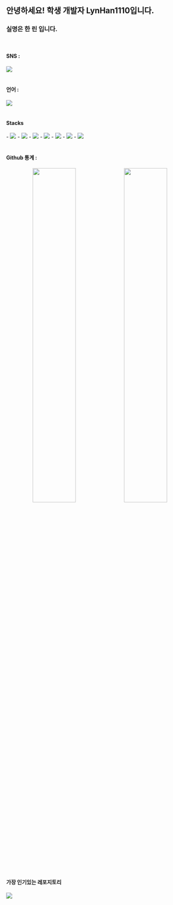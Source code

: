 <h2>안녕하세요! 학생 개발자 LynHan1110입니다.</h2>
<h3>  실명은 한 린 입니다.</h3>

  <br />
   <h4>SNS :</h4> 
  <img src="https://discord.c99.nl/widget/theme-1/1000315891898138634.png" style="border-radius: 10%;" />
<br /><br />
<h4>언어 : </h4>
<img src="https://github-readme-stats.vercel.app/api/top-langs/?username=LynHan1110" />
<br />
<br />
<h4>Stacks</h4>
- <img src="https://img.shields.io/badge/HTML-E34F26?style=flat-square&logo=HTML5&logoColor=white"></img>
- <img src="https://img.shields.io/badge/JavaScript-F7DF1E?style=flat-square&logo=Javascript&logoColor=white"></img>
- <img src="https://img.shields.io/badge/CSS-1572B6?style=flat-square&logo=CSS3&logoColor=white"></img>
- <img src="https://img.shields.io/badge/Node.js-339933?style=flat-square&logo=Node.js&logoColor=white"></img>
- <img src="https://img.shields.io/badge/PHP-777BB4?style=flat-square&logo=PHP&logoColor=white"></img>
- <img src="https://img.shields.io/badge/Netlify-00C7B7?style=flat-square&logo=Netlify&logoColor=white"></img>
-  <img src="https://img.shields.io/badge/-%ED%95%9C%EA%B5%AD%EB%A7%90-blue"/>
<br />
<br />
<h4>Github 통계 : </h4>
<p align="center">
<img src="https://github-readme-stats.vercel.app/api?username=LynHan1110&theme=gotham&show_icons=true&count_private=true&hide_border=true"  width="48%"/>
<img src="https://github-readme-streak-stats.herokuapp.com?user=LynHan1110&theme=gotham&hide_border=true&date_format=M%20j%5B%2C%20Y%5D"  width="48%"/>
<br /><br />
  <h4>가장 인기있는 레포지토리</h4>
<img src="https://github-readme-stats.vercel.app/api/pin/?username=LynHan1110&repo=BibleProject" />
</p>
<br />
<br />

